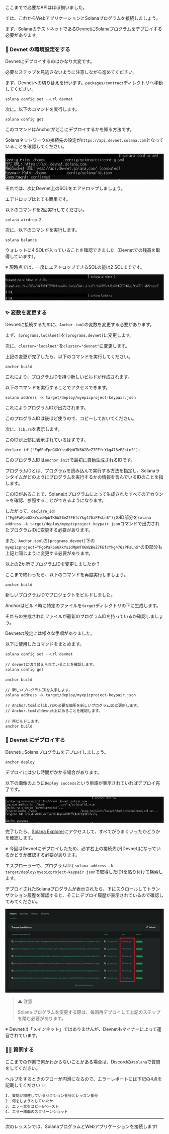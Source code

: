 ここまでで必要なAPIはほぼ揃いました。

では、これからWebアプリケーションとSolanaプログラムを接続しましょう。

まず、SolanaのテストネットであるDevnetにSolanaプログラムをデプロイする必要があります。


### 🌳 Devnet の環境設定をする

Devnetにデプロイするのはかなり大変です。

必要なステップを見逃さないように注意しながら進めてください。

まず、Devnetへの切り替えを行います。`packages/contract`ディレクトリへ移動してください。

```
solana config set --url devnet
```

次に。以下のコマンドを実行します。

```
solana config get
```

このコマンドはAnchorがどこにデプロイするかを知る方法です。

Solanaネットワークの接続先の設定が`https://api.devnet.solana.com`となっていることを確認してください。

![solana config](./../../img/section-3/3_1_1.jpg)

それでは、次にDevnet上のSOLをエアドロップしましょう。

エアドロップはとても簡単です。

以下のコマンドを2回実行してください。

```
solana airdrop 2
```

次に、以下のコマンドを実行します。

```
solana balance
```

ウォレットに4 SOLが入っていることを確認できました（Devnetでの残高を取得しています）。

※ 現時点では、一度にエアドロップできるSOLの量は2 SOLまでです。

![airdrop](./../../img/section-3/3_1_2.jpg)


### ✨ 変数を変更する

Devnetに接続するために、`Anchor.toml`の変数を変更する必要があります。

まず、`[programs.localnet]`を`[programs.devnet]`に変更します。

次に、`cluster="localnet"`を`cluster="devnet"`に変更します。

上記の変更が完了したら、以下のコマンドを実行してください。

```
anchor build
```

これにより、プログラムIDを持つ新しいビルドが作成されます。

以下のコマンドを実行することでアクセスできます。

```
solana address -k target/deploy/myepicproject-keypair.json
```

これによりプログラムIDが出力されます。

このプログラムIDは後ほど使うので、コピーしておいてください。

次に、`lib.rs`を表示します。

このIDが上部に表示されているはずです。

```
declare_id!("Fg6PaFpoGXkYsidMpWTK6W2BeZ7FEfcYkg476zPFsLnS");
```

このプログラムIDは`anchor init`で最初に自動生成されるIDです。

プログラムIDとは、プログラムを読み込んで実行する方法を指定し、Solanaランタイムがどのようにプログラムを実行するかの情報を含んでいるIDのことを指します。

このIDがあることで、Solanaはプログラムによって生成されたすべてのアカウントを確認、参照することができるようになります。

したがって、`declare_id!("Fg6PaFpoGXkYsidMpWTK6W2BeZ7FEfcYkg476zPFsLnS");`のID部分を`solana address -k target/deploy/myepicproject-keypair.json`コマンドで出力されたプログラムIDに変更する必要があります。

また、`Anchor.toml`の`[programs.devnet]`下の`myepicproject="Fg6PaFpoGXkYsidMpWTK6W2BeZ7FEfcYkg476zPFsLnS"`のID部分も上記と同じように変更する必要があります。

以上の2か所でプログラムIDを変更しましたか？

ここまで終わったら、以下のコマンドを再度実行しましょう。

```
anchor build
```

新しいプログラムIDでプロジェクトをビルドしました。

Anchorはビルド時に特定のファイルを`target`ディレクトリの下に生成します。

それらの生成されたファイルが最新のプログラムIDを持っているか確認しましょう。

Devnetの設定には様々な手順がありました。

以下に使用したコマンドをまとめます。

```
solana config set --url devnet

// devnetに切り替えられていることを確認します。
solana config get

anchor build

// 新しいプログラムIDを入手します。
solana address -k target/deploy/myepicproject-keypair.json

// Anchor.tomlとlib.rsの必要な個所を新しいプログラムIDに更新します。
// Anchor.tomlがdevnet上にあることを確認します。

// 再ビルドします。
anchor build
```

### 🚀 Devnet にデプロイする

DevnetにSolanaプログラムをデプロイしましょう。

```
anchor deploy
```

デプロイには少し時間がかかる場合があります。

以下の画像のように`Deploy success`という単語が表示されていればデプロイ完了です。

![Deploy success](./../../img/section-3/3_1_3.jpg)


完了したら、[Solana Explorer](https://explorer.solana.com/?cluster=devnet)にアクセスして、すべてがうまくいったかどうかを確認します。

※ 今回はDevnetにデプロイしたため、必ず右上の接続先が[Devnet]になっているかどうか確認する必要があります。

エスプローラーで、プログラムID ( `solana address -k target/deploy/myepicproject-keypair.json`で取得したID)を貼り付けて検索します。

デプロイされたSolanaプログラムが表示されたら、下にスクロールしてトランザクション履歴を確認すると、そこにデプロイ履歴が表示されているので確認してみてください。

![solana explorer](./../../img/section-3/3_1_4.jpg)

> ⚠️ 注意
>
> Solana プログラムを変更する際は、毎回再デプロイして上記のステップを踏む必要があります。

※ Devnetは「メインネット」ではありませんが、Devnetもマイナーによって運営されています。


### 🙋‍♂️ 質問する

ここまでの作業で何かわからないことがある場合は、Discordの`#solana`で質問をしてください。

ヘルプをするときのフローが円滑になるので、エラーレポートには下記の4点を記載してください ✨

```
1. 質問が関連しているセクション番号とレッスン番号
2. 何をしようとしていたか
3. エラー文をコピー&ペースト
4. エラー画面のスクリーンショット
```

---

次のレッスンでは、SolanaプログラムとWebアプリケーションを接続します!
